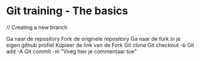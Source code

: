 # Git training - The basics

// Creating a new branch

Ga naar de repository
Fork de originele repository
Ga naar de fork in je eigen github profiel
Kopieer de link van de Fork
Git clone <link van fork>
Git checkout -b <BranchName>
Git add -A
Git commit -m "Voeg hier je commentaar toe"
